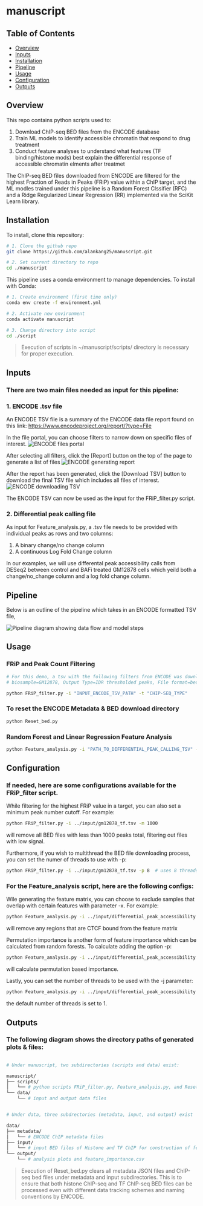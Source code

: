 # manuscript

## Table of Contents
- [Overview](#Overview)
- [Inputs](#Inputs)
- [Installation](#installation)
- [Pipeline](#pipeline)
- [Usage](#usage)
- [Configuration](#configuration)
- [Outputs](#outputs)

## Overview
This repo contains python scripts used to:
1. Download ChIP-seq BED files from the ENCODE database
2. Train ML models to identify accessible chromatin that respond to drug treatment
3. Conduct feature analyses to understand what features (TF binding/histone mods) best explain the differential response of accessible chromatin elments after treatmet

The ChIP-seq BED files downloaded from ENCODE are filtered for the highest Fraction of Reads in Peaks (FRiP) value within a ChIP target, and the ML modles trained under this pipeline is a Random Forest Clssifier (RFC) and a Ridge Regularized Linear Regression (RR) implemented via the SciKit Learn library.

## Installation
To install, clone this repository:
```bash
# 1. Clone the github repo
git clone https://github.com/alankang25/manuscript.git

# 2. Set current directory to repo
cd ./manuscript
```

This pipeline uses a conda environment to manage dependencies. To install with Conda:
```bash
# 1. Create environment (first time only)
conda env create -f environment.yml

# 2. Activate new environment
conda activate manuscript

# 3. Change directory into script
cd ./script
```
> Execution of scripts in ~/manuscript/scripts/ directory is necessary for proper execution.

## Inputs
### There are two main files needed as input for this pipeline:
### 1. ENCODE .tsv file
An ENCODE TSV file is a summary of the ENCODE data file report found on this link: https://www.encodeproject.org/report/?type=File

In the file portal, you can choose filters to narrow down on specific files of interest.
![ENCODE files portal](docs/ENCODE_1.png)

After selecting all filters, click the [Report] button on the top of the page to generate a list of files
![ENCODE generating report](docs/ENCODE_2.png)

After the report has been generated, click the [Download TSV] button to download the final TSV file which includes all files of interest.
![ENCODE downloading TSV](docs/ENCODE_3.png)

The ENCODE TSV can now be used as the input for the FRiP_filter.py script.

### 2. Differential peak calling file

As input for Feature_analysis.py, a .tsv file needs to be provided with individual peaks as rows and two columns:

1. A binary change/no change column
2. A continuous Log Fold Change column

In our examples, we will use differental peak accessibility calls from DESeq2 between control and BAFi treated GM12878 cells which yeild both a change/no_change column and a log fold change column.

## Pipeline
Below is an outline of the pipeline which takes in an ENCODE formatted TSV file,

![Pipeline diagram showing data flow and model steps](docs/pipeline_diagram.svg)

## Usage
### FRiP and Peak Count Filtering
```bash
# For this demo, a tsv with the following filters from ENCODE was downloaded:
# biosample=GM12878, Output Type=IDR thresholded peaks, File format=bed, Assay Title=TF ChIP-seq, Status=Released, Genome Assembly=GRCh38

python FRiP_filter.py -i "INPUT_ENCODE_TSV_PATH" -t "CHIP-SEQ_TYPE"
```

### To reset the ENCODE Metadata & BED download directory
```bash
python Reset_bed.py 
```

### Random Forest and Linear Regression Feature Analysis
```bash
python Feature_analysis.py -i "PATH_TO_DIFFERENTIAL_PEAK_CALLING_TSV" -fc "FOLD_CHANGE_COLUMN" -d "DIFFERENTIAL_ACCESSIBILITY_COLUMN"
```

## Configuration
### If needed, here are some configurations available for the FRiP_filter script.

While filtering for the highest FRiP value in a target, you can also set a minimum peak number cutoff. For example: 
```bash
python FRiP_filter.py -i ../input/gm12878_tf.tsv -m 1000 
```
will remove all BED files with less than 1000 peaks total, filtering out files with low signal.

Furthermore, if you wish to multithread the BED file downloading process, you can set the numer of threads to use with -p:

```bash
python FRiP_filter.py -i ../input/gm12878_tf.tsv -p 8  # uses 8 threads
```

### For the Feature_analysis script, here are the following configs:
Wile generating the feature matrix, you can choose to exclude samples that overlap with certain features with parameter -x. For example: 
```bash
python Feature_analysis.py -i ../input/differential_peak_accessibility.tsv -fc logfc -d BAFdep -x CTCF
```
will remove any regions that are CTCF bound from the feature matrix

Permutation importance is another form of feature importance which can be calculated from random forests. To calculate adding the option -p:
```bash
python Feature_analysis.py -i ../input/differential_peak_accessibility.tsv -fc logfc -d BAFdep -p
```
will calculate permutation based importance.

Lastly, you can set the number of threads to be used with the -j parameter:
```bash
python Feature_analysis.py -i ../input/differential_peak_accessibility.tsv -fc logfc -d BAFdep -j 4
```
the default number of threads is set to 1. 

## Outputs 
### The following diagram shows the directory paths of generated plots & files: 
```bash

# Under manuscript, two subdirectories (scripts and data) exist:

manuscript/
├── scripts/
│   └── # python scripts FRiP_filter.py, Feature_analysis.py, and Reset_bed.py. These files should not be altered.
└── data/
    └── # input and output data files


# Under data, three subdrectories (metadata, input, and output) exist

data/
├── metadata/
│   └── # ENCODE ChIP metadata files
├── input/
│   └── # input BED files of Histone and TF ChIP for construction of feature matrix
└── output/
    └── # analysis plots and feature_importance.csv

```
> Execution of Reset_bed.py clears all metadata JSON files and ChIP-seq bed files under metadata and input subdirectories. This is to ensure that both histone ChIP-seq and TF ChIP-seq BED files can be processed even with different data tracking schemes and naming conventions by ENCODE.